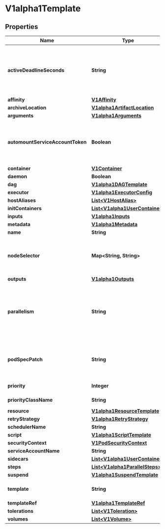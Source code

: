 

# V1alpha1Template

## Properties

Name | Type | Description | Notes
------------ | ------------- | ------------- | -------------
**activeDeadlineSeconds** | **String** | Optional duration in seconds relative to the StartTime that the pod may be active on a node before the system actively tries to terminate the pod; value must be positive integer This field is only applicable to container and script templates. |  [optional]
**affinity** | [**V1Affinity**](V1Affinity.md) |  |  [optional]
**archiveLocation** | [**V1alpha1ArtifactLocation**](V1alpha1ArtifactLocation.md) |  |  [optional]
**arguments** | [**V1alpha1Arguments**](V1alpha1Arguments.md) |  |  [optional]
**automountServiceAccountToken** | **Boolean** | AutomountServiceAccountToken indicates whether a service account token should be automatically mounted in pods. ServiceAccountName of ExecutorConfig must be specified if this value is false. |  [optional]
**container** | [**V1Container**](V1Container.md) |  |  [optional]
**daemon** | **Boolean** |  |  [optional]
**dag** | [**V1alpha1DAGTemplate**](V1alpha1DAGTemplate.md) |  |  [optional]
**executor** | [**V1alpha1ExecutorConfig**](V1alpha1ExecutorConfig.md) |  |  [optional]
**hostAliases** | [**List&lt;V1HostAlias&gt;**](V1HostAlias.md) |  |  [optional]
**initContainers** | [**List&lt;V1alpha1UserContainer&gt;**](V1alpha1UserContainer.md) |  |  [optional]
**inputs** | [**V1alpha1Inputs**](V1alpha1Inputs.md) |  |  [optional]
**metadata** | [**V1alpha1Metadata**](V1alpha1Metadata.md) |  |  [optional]
**name** | **String** |  |  [optional]
**nodeSelector** | **Map&lt;String, String&gt;** | NodeSelector is a selector to schedule this step of the workflow to be run on the selected node(s). Overrides the selector set at the workflow level. |  [optional]
**outputs** | [**V1alpha1Outputs**](V1alpha1Outputs.md) |  |  [optional]
**parallelism** | **String** | Parallelism limits the max total parallel pods that can execute at the same time within the boundaries of this template invocation. If additional steps/dag templates are invoked, the pods created by those templates will not be counted towards this total. |  [optional]
**podSpecPatch** | **String** | PodSpecPatch holds strategic merge patch to apply against the pod spec. Allows parameterization of container fields which are not strings (e.g. resource limits). |  [optional]
**priority** | **Integer** | Priority to apply to workflow pods. |  [optional]
**priorityClassName** | **String** | PriorityClassName to apply to workflow pods. |  [optional]
**resource** | [**V1alpha1ResourceTemplate**](V1alpha1ResourceTemplate.md) |  |  [optional]
**retryStrategy** | [**V1alpha1RetryStrategy**](V1alpha1RetryStrategy.md) |  |  [optional]
**schedulerName** | **String** |  |  [optional]
**script** | [**V1alpha1ScriptTemplate**](V1alpha1ScriptTemplate.md) |  |  [optional]
**securityContext** | [**V1PodSecurityContext**](V1PodSecurityContext.md) |  |  [optional]
**serviceAccountName** | **String** |  |  [optional]
**sidecars** | [**List&lt;V1alpha1UserContainer&gt;**](V1alpha1UserContainer.md) |  |  [optional]
**steps** | [**List&lt;V1alpha1ParallelSteps&gt;**](V1alpha1ParallelSteps.md) |  |  [optional]
**suspend** | [**V1alpha1SuspendTemplate**](V1alpha1SuspendTemplate.md) |  |  [optional]
**template** | **String** | Template is the name of the template which is used as the base of this template. |  [optional]
**templateRef** | [**V1alpha1TemplateRef**](V1alpha1TemplateRef.md) |  |  [optional]
**tolerations** | [**List&lt;V1Toleration&gt;**](V1Toleration.md) |  |  [optional]
**volumes** | [**List&lt;V1Volume&gt;**](V1Volume.md) |  |  [optional]



